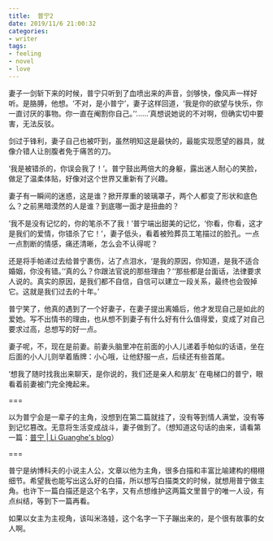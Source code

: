 ```yaml
---
title:  普宁2
date: 2019/11/6 21:00:32
categories: 
- writer
tags:
- feeling
- novel
- love
---
```


妻子一剑斩下来的时候，普宁只听到了血喷出来的声音，剑够快，像风声一样好听。是胳膊，他想。‘不对，是小普宁’，妻子这样回道，‘我是你的欲望与快乐，你一直讨厌的事物。你一直在阉割你自己。’‘......’真想说她说的不对啊，但确实切中要害，无法反驳。

剑过于锋利，妻子自己也被吓到，虽然明知这是最快的，最能实现愿望的器具，就像介错人让剖腹者免于痛苦的刀。

‘我是被错杀的，你误会我了！’。普宁鼓出两倍大的身躯，露出迷人耐心的笑脸，做足了温柔体贴，好像对这个世界又重新有了兴趣。

妻子有一瞬间的迷惑，这是谁？掀开厚重的玻璃罩子，两个人都变了形状和底色么？之前黑暗漠然的人是谁？到底哪一面才是扭曲的？

‘我不是没有记忆的，你的笔杀不了我！’普宁端出甜美的记忆，‘你看，你看，这才是我们的爱情，你错杀了它！’，妻子低头，看着被殓葬员工笔描过的脸孔。一点一点割断的情感，痛还清晰，怎么会不认得呢？

还是将手帕递过去给普宁裹伤，沾了点泪水，‘是我的原因，你知道，是我不适合婚姻，你没有错。’‘真的么？你跟法官说的那些理由？’‘那些都是台面话，法律要求人说的。真实的原因，是我们都不自信，自信可以建立一段关系，最终也会毁掉它。这就是我们过去的十年。’

普宁笑了，他真的遇到了一个好妻子，在妻子提出离婚后，他才发现自己是如此的爱她。写不出情书的理由，也从想不到妻子有什么好有什么值得爱，变成了对自己要求过高，总想写的好一点。 

妻子呢，不，现在是前妻。前妻头脑里冲在前面的小人儿递着手帕似的话语，坐在后面的小人儿则举着盾牌：小心哦，让他舒服一点，后续还有些首尾。

‘想我了随时找我出来聊天，是你说的，我们还是亲人和朋友’ 在电梯口的普宁，眼看着前妻被门完全掩起来。


===

以为普宁会是一辈子的主角，没想到在第二篇就挂了，没有等到情人满堂，没有等到记忆篡改。无意将生活变成战斗，妻子做到了。（想知道这句话的由来，请看第一篇：[普宁 | Li Guanghe's blog](https://liguanghe.github.io/2017/06/03/NvThreesome/)）


===

普宁是纳博科夫的小说主人公，文章以他为主角，很多白描和丰富比喻建构的栩栩细节。希望我也能写出这么好的白描，所以想写白描类文的时候，就想用普宁做主角。也许下一篇白描还是这个名字，又有点想维护这两篇文里普宁的唯一人设，有点纠结，等到下一篇再看。 

如果以女主为主视角，该叫米洛娃，这个名字一下子蹦出来的，是个很有故事的女人啊。






